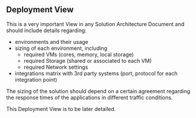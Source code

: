 ## Deployment View ##
This is a very important View in any Solution Architecture Document and should include details regarding:
- environments and their usage
- sizing of each environment, including
  - required VMs (cores, memory, local storage)
  - required Storage (shared or associated to each VM)
  - required Network settings
- integrations matrix with 3rd party systems (port, protocol for each integration point)

The sizing of the solution should depend on a certain agreement regarding the response times of the applications in different traffic conditions.

This Deployment View is to be later detailed.
